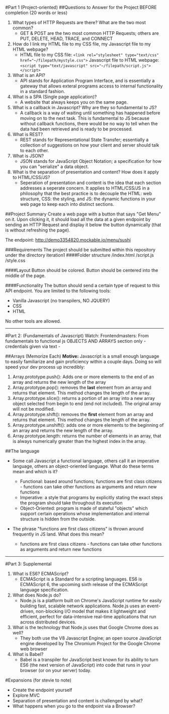 #Part 1 (Project-oriented)
##Questions to Answer for the Project BEFORE completion (20 words or less)
1. What types of HTTP Requests are there? What are the two most common?
	* GET & POST are the two most common HTTP Requests; others are PUT, DELETE, HEAD, TRACE, and CONNECT
2. How do I link my HTML file to my CSS file, my Javascript file to my HTML webpage?
	* HTML file to my CSS file: `<link rel="stylesheet" type="text/css" href="~/filepath/mystyle.css">`
	Javascript file to HTML webpage: `<script type="text/javascript" src="~/filepath/script.js"></script>`
3. What is an API?
	* API stands for Application Program Interface, and is essentially a gateway that allows exteral programs access to 
	internal functionality in a standard fashion.
4. What is a SPA (Single page application)?
	* A website that always keeps you on the same page.
5. What is a callback in Javascript? Why are they so fundamental to JS?
	* A callback is a way of waiting until something has happened before moving on to the next task. This is fundamental to 
	JS because without callback functions, there would be no way to tell when the data had been retrieved and is ready
	to be processed.
6. What is REST?
	* REST stands for Representational State Transfer; essentially a collection of suggestions on how your client and server 
	should talk to each other.
7. What is JSON?
	* JSON stands for JavaScript Object Notation; a specification for how you can "serialize" a data object. 
8. What is the separation of presentation and content? How does it apply to HTML/CSS/JS?
	* Seperation of presentation and content is the idea that each section addresses a seperate concern. It applies to HTML/CSS/JS in a
	philosophy that the best practice is to decouple the HTML: web structure, CSS: the styling, and JS: the dynamic functions in your 
	web page to keep each into distinct sections.

##Project Summary
Create a web page with a button that says "Get Menu" on it. Upon clicking it,
it should load all the data at a given endpoint by sending an HTTP Request and display it below the button dynamically (that is without refreshing the page).

The endpoint: http://demo3354820.mockable.io/menu/sushi

###Requirements
The project should be submitted within this repository under the directory iteration1
####Folder structure
/index.html
/script.js
/style.css

####Layout
Button should be colored.
Button should be centered into the middle of the page.

####Functionality
The button should send a certain type of request to this API endpoint.
You are limited to the following tools:
* Vanilla Javascript (no transpilers, NO JQUERY)
* CSS
* HTML

No other tools are allowed.



---
#Part 2: (Fundamentals of Javascript)
Watch:
Frontendmasters: From fundamentals to functional js OBJECTS AND ARRAYS section only - credentials given via text -

##Arrays (Memorize Each)
**Motive:** Javascript is a small enough language to easily familiarize and gain proficiency within a couple days. Doing so will speed your dev process up incredibly:

1. Array.prototype.push(): Adds one or more elements to the end of an array and returns the new length of the array 
2. Array.prototype.pop(): removes the **last** element from an array and returns that element. This method changes the length of the array. 
3. Array.prototype.slice(): returns a portion of an array into a new array object selected from begin to end (end not included). The  original array will not be modified. 
4. Array.prototype.shift(): removes the **first** element from an array and returns that element. This method changes the length of the array. 
5. Array.prototype.unshift(): adds one or more elements to the beginning of an array and returns the new length of the array. 
6. Array.prototype.length: returns the number of elements in an array, that is always numerically greater than the highest index in the array. 

##The language
 * Some call Javascript a functional language, others call it an imperative language, others an object-oriented language. What do these terms mean and which is it? 
 	* Functional: based around functions; functions are first class citizens - functions can take other functions as arguments and return new functions
 	* Imperative: a style that programs by explicitly stating the exact steps the program should take throughout its execution
 	* Object-Oriented: program is made of stateful "objects" which support certain operations whose implementation and internal structure is hidden from the outside.

* The phrase "functions are first class citizens" is thrown around frequently in JS land. What does this mean?
	* functions are first class citizens - functions can take other functions as arguments and return new functions


---
#Part 3: Supplemental
1. What is ES6? ECMAScript? 
	* ECMAScript is a Standard for a scripting languages. ES6 is ECMAScript 6, the upcoming sixth release of the ECMAScript language specification.
2. What does Node.js do?
	* Node.js is a platform built on Chrome's JavaScript runtime for easily building fast, scalable network applications. Node.js uses an event-driven, non-blocking I/O model that makes it lightweight and efficient, perfect for data-intensive real-time applications that run across distributed devices.
3. What is the technology that Node.js uses that Google Chrome does as well?
	* They both use the V8 Javascript Engine; an open source JavaScript engine developed by The Chromium Project for the Google Chrome web browser
4. What is Babel? 
	* Babel is a transpiler for JavaScript best known for its ability to turn ES6 (the next version of JavaScript) into code that runs in your browser (or on your server) today. 


#Expansions (for stevie to note)
* Create the endpoint yourself
* Explore MVC
* Separation of presentation and content is challenged by what?
* What happens when you go to the endpoint via a Browser?
